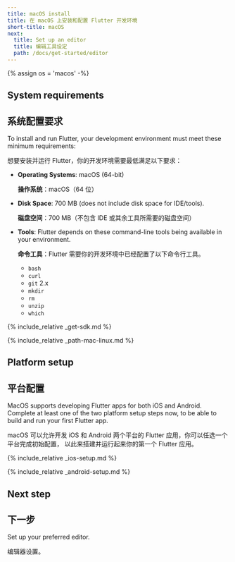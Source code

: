 ```yaml
---
title: macOS install
title: 在 macOS 上安装和配置 Flutter 开发环境
short-title: macOS
next:
  title: Set up an editor
  title: 编辑工具设定
  path: /docs/get-started/editor
---
```


{% assign os = 'macos' -%}

## System requirements

## 系统配置要求

To install and run Flutter,
your development environment must meet these minimum requirements:

想要安装并运行 Flutter，你的开发环境需要最低满足以下要求：

- **Operating Systems**: macOS (64-bit)

  **操作系统**：macOS（64 位）

- **Disk Space**: 700 MB (does not include disk space for IDE/tools).

  **磁盘空间**：700 MB（不包含 IDE 或其余工具所需要的磁盘空间） 

- **Tools**: Flutter depends on these command-line tools being available
  in your environment.

  **命令工具**：Flutter 需要你的开发环境中已经配置了以下命令行工具。

  - `bash`
  - `curl`
  - `git` 2.x
  - `mkdir`
  - `rm`
  - `unzip`
  - `which`

{% include_relative _get-sdk.md %}

{% include_relative _path-mac-linux.md %}

## Platform setup

## 平台配置


MacOS supports developing Flutter apps for both iOS and Android. Complete at
least one of the two platform setup steps now, to be able to build and run your
first Flutter app.

macOS 可以允许开发 iOS 和 Android 两个平台的 Flutter 应用，你可以任选一个平台完成初始配置，
以此来搭建并运行起来你的第一个 Flutter 应用。

{% include_relative _ios-setup.md %}

{% include_relative _android-setup.md %}

## Next step

## 下一步

Set up your preferred editor.

编辑器设置。
